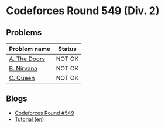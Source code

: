 # Codeforces Round 549 (Div. 2)

## Problems

|Problem name|Status|
|------------|---------|
| [A. The Doors](problems/A._The_Doors.md)|NOT OK|
| [B. Nirvana](problems/B._Nirvana.md)|NOT OK|
| [C. Queen](problems/C._Queen.md)|NOT OK|
## Blogs

- [Codeforces Round #549](blogs/Codeforces_Round_549.md)
- [Tutorial (en)](blogs/Tutorial_(en).md)
